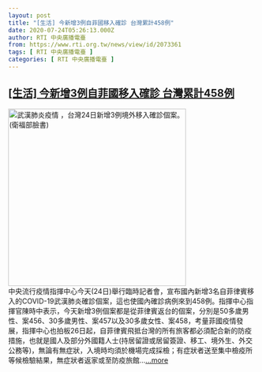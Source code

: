 ```yaml
---
layout: post
title: "[生活] 今新增3例自菲國移入確診 台灣累計458例"
date: 2020-07-24T05:26:13.000Z
author: RTI 中央廣播電臺
from: https://www.rti.org.tw/news/view/id/2073361
tags: [ RTI 中央廣播電臺 ]
categories: [ RTI 中央廣播電臺 ]
---
```

<!--1595568373000-->
[[生活] 今新增3例自菲國移入確診 台灣累計458例](https://www.rti.org.tw/news/view/id/2073361)
------

<div>
<img src="https://static.rti.org.tw/assets/thumbnails/2020/07/24/48b60fa682d6ffcf4d9d3afb6a80b844.jpg" width="360" alt="武漢肺炎疫情 ，台灣24日新增3例境外移入確診個案。(衛福部臉書)" title="武漢肺炎疫情 ，台灣24日新增3例境外移入確診個案。(衛福部臉書)"><br>中央流行疫情指揮中心今天(24日)舉行臨時記者會，宣布國內新增3名自菲律賓移入的COVID-19武漢肺炎確診個案，這也使國內確診病例來到458例。指揮中心指揮官陳時中表示，今天新增3例個案都是從菲律賓返台的個案，分別是50多歲男性、案456、30多歲男性、案457以及30多歲女性、案458，考量菲國疫情發展，指揮中心也拍板26日起，自菲律賓飛抵台灣的所有旅客都必須配合新的防疫措施，也就是國人及部分外國籍人士(持居留證或居留簽證、移工、境外生、外交公務等)，無論有無症狀，入境時均須於機場完成採檢；有症狀者送至集中檢疫所等候檢驗結果，無症狀者返家或至防疫旅館...<a target="_blank" href="https://www.rti.org.tw/news/view/id/2073361">...more</a>
</div>
